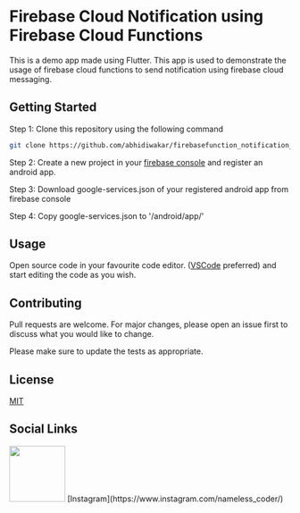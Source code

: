 # Firebase Cloud Notification using Firebase Cloud Functions

This is a demo app made using Flutter. This app is used to demonstrate the usage of firebase cloud functions to send notification using firebase cloud messaging.

## Getting Started

Step 1: Clone this repository using the following command

```bash
git clone https://github.com/abhidiwakar/firebasefunction_notification_app.git
```
Step 2: Create a new project in your [firebase console](https://console.firebase.google.com/) and register an android app.

Step 3: Download google-services.json of your registered android app from firebase console

Step 4: Copy google-services.json to '/android/app/'

## Usage

Open source code in your favourite code editor. ([VSCode](https://code.visualstudio.com/) preferred) and start editing the code as you wish.

## Contributing
Pull requests are welcome. For major changes, please open an issue first to discuss what you would like to change.

Please make sure to update the tests as appropriate.

## License
[MIT](https://choosealicense.com/licenses/mit/)

## Social Links
<img src="https://upload.wikimedia.org/wikipedia/commons/thumb/e/e7/Instagram_logo_2016.svg/100px-Instagram_logo_2016.svg.png" width="100" height="100">
[Instagram](https://www.instagram.com/nameless_coder/)
